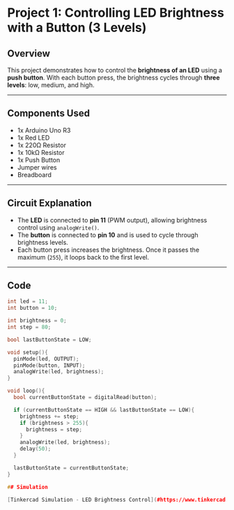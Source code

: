 # Project 1: Controlling LED Brightness with a Button (3 Levels)

## Overview

This project demonstrates how to control the **brightness of an LED** using a **push button**. With each button press, the brightness cycles through **three levels**: low, medium, and high.

---

## Components Used

- 1x Arduino Uno R3
- 1x Red LED
- 1x 220Ω Resistor
- 1x 10kΩ Resistor
- 1x Push Button
- Jumper wires
- Breadboard

---

## Circuit Explanation

- The **LED** is connected to **pin 11** (PWM output), allowing brightness control using `analogWrite()`.
- The **button** is connected to **pin 10** and is used to cycle through brightness levels.
- Each button press increases the brightness. Once it passes the maximum (`255`), it loops back to the first level.

---

## Code

```cpp
int led = 11;
int button = 10;

int brightness = 0;
int step = 80;

bool lastButtonState = LOW;

void setup(){
  pinMode(led, OUTPUT);
  pinMode(button, INPUT);
  analogWrite(led, brightness);
}

void loop(){
  bool currentButtonState = digitalRead(button);

  if (currentButtonState == HIGH && lastButtonState == LOW){
    brightness += step;
    if (brightness > 255){
      brightness = step;
    }
    analogWrite(led, brightness);
    delay(50);
  }

  lastButtonState = currentButtonState;
}

## Simulation

[Tinkercad Simulation - LED Brightness Control](#https://www.tinkercad.com/things/7ZZD9IJRQOg-controlling-led-brightness-with-a-button/editel?returnTo=https%3A%2F%2Fwww.tinkercad.com%2Fdashboard)
